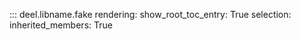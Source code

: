 ::: deel.libname.fake
    rendering:
        show_root_toc_entry: True
    selection:
        inherited_members: True
